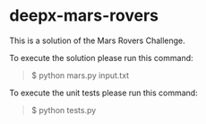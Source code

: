 # deepx-mars-rovers

This is a solution of the Mars Rovers Challenge.

To execute the solution please run this command:

> $ python mars.py input.txt

To execute the unit tests please run this command:

> $ python tests.py
